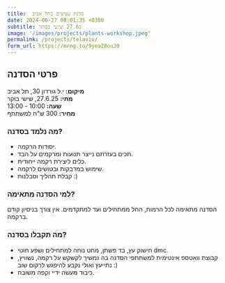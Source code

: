 ```yaml
---
title:  סדנת עציצים בתל אביב
date: 2024-06-27 08:01:35 +0300
subtitle: ב27.6 שישי בבוקר
image: '/images/projects/plants-workshop.jpeg'
permalink: /projects/telaviv/
form_url: https://mrng.to/9yeaZ8ouJO
---
```


## פרטי הסדנה

**מיקום:** י.ל גורדון 30, תל אביב  
**מתי:** 27.6.25, שישי בוקר  
**שעה:** 10:00 - 13:00  
**מחיר:** 300 ש"ח למשתתף  

### מה נלמד בסדנה?

- יסודות הרקמה.
- תכים בעזרתם נייצר תנועות ומרקמים על הבד.
- כלים ליצירת רקמה ייחודית.
- שימוש במדבקות ובטושים לרקמה.
- קבלת תהליך וסבלנות :)

### למי הסדנה מתאימה?

הסדנה מתאימה לכל הרמות, החל ממתחילים ועד למתקדמים. אין צורך בניסיון קודם ברקמה.

### מה תקבלו בסדנה?

- חישוק עץ, בד פשתן, מחט נוחה למתחילים ושפע חוטי dmc.
- קבוצת וואטספ אינטימית למשתתפי הסדנה בה נמשיך לקשקש על רקמה, נשוויץ, נתייעץ ואולי נקבע להיפגש לרקום שוב :)
- כיבוד מעשה ידיי וקפה משובח.
